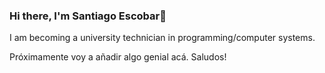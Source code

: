 ### Hi there, I'm Santiago Escobar👋

I am becoming a university technician in programming/computer systems.

Próximamente voy a añadir algo genial acá.
Saludos!

<!--
**SantiagoxEscobar/SantiagoxEscobar** is a ✨ _special_ ✨ repository because its `README.md` (this file) appears on your GitHub profile.

Here are some ideas to get you started:

- 🔭 I’m currently working on ...
- 🌱 I’m currently learning ...
- 👯 I’m looking to collaborate on ...
- 🤔 I’m looking for help with ...
- 💬 Ask me about ...
- 📫 How to reach me: ...
- 😄 Pronouns: ...
- ⚡ Fun fact: ...
-->

